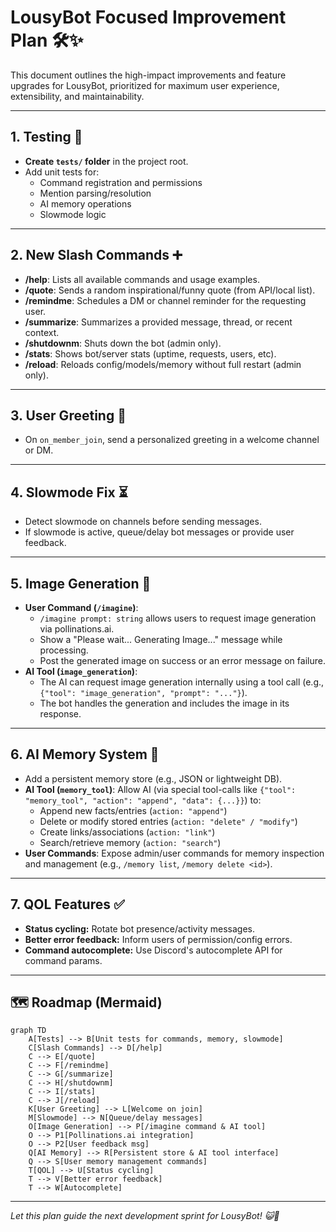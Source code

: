# LousyBot Focused Improvement Plan 🛠️✨

This document outlines the high-impact improvements and feature upgrades for LousyBot, prioritized for maximum user experience, extensibility, and maintainability.

---

## 1. Testing 🧪

- **Create `tests/` folder** in the project root.
- Add unit tests for:
  - Command registration and permissions
  - Mention parsing/resolution
  - AI memory operations
  - Slowmode logic

---

## 2. New Slash Commands ➕

- **/help**: Lists all available commands and usage examples.
- **/quote**: Sends a random inspirational/funny quote (from API/local list).
- **/remindme**: Schedules a DM or channel reminder for the requesting user.
- **/summarize**: Summarizes a provided message, thread, or recent context.
- **/shutdownm**: Shuts down the bot (admin only).
- **/stats**: Shows bot/server stats (uptime, requests, users, etc).
- **/reload**: Reloads config/models/memory without full restart (admin only).

---

## 3. User Greeting 👋

- On `on_member_join`, send a personalized greeting in a welcome channel or DM.

---

## 4. Slowmode Fix ⏳

- Detect slowmode on channels before sending messages.
- If slowmode is active, queue/delay bot messages or provide user feedback.

---

## 5. Image Generation 🌅

- **User Command (`/imagine`)**:
  - `/imagine prompt: string` allows users to request image generation via pollinations.ai.
  - Show a "Please wait... Generating Image..." message while processing.
  - Post the generated image on success or an error message on failure.
- **AI Tool (`image_generation`)**:
  - The AI can request image generation internally using a tool call (e.g., `{"tool": "image_generation", "prompt": "..."}`).
  - The bot handles the generation and includes the image in its response.

---

## 6. AI Memory System 🧠

- Add a persistent memory store (e.g., JSON or lightweight DB).
- **AI Tool (`memory_tool`)**: Allow AI (via special tool-calls like `{"tool": "memory_tool", "action": "append", "data": {...}}`) to:
  - Append new facts/entries (`action: "append"`)
  - Delete or modify stored entries (`action: "delete" / "modify"`)
  - Create links/associations (`action: "link"`)
  - Search/retrieve memory (`action: "search"`)
- **User Commands**: Expose admin/user commands for memory inspection and management (e.g., `/memory list`, `/memory delete <id>`).

---

## 7. QOL Features ✅

- **Status cycling:** Rotate bot presence/activity messages.
- **Better error feedback:** Inform users of permission/config errors.
- **Command autocomplete:** Use Discord's autocomplete API for command params.

---

## 🗺️ Roadmap (Mermaid)

```mermaid
graph TD
    A[Tests] --> B[Unit tests for commands, memory, slowmode]
    C[Slash Commands] --> D[/help]
    C --> E[/quote]
    C --> F[/remindme]
    C --> G[/summarize]
    C --> H[/shutdownm]
    C --> I[/stats]
    C --> J[/reload]
    K[User Greeting] --> L[Welcome on join]
    M[Slowmode] --> N[Queue/delay messages]
    O[Image Generation] --> P[/imagine command & AI tool]
    O --> P1[Pollinations.ai integration]
    O --> P2[User feedback msg]
    Q[AI Memory] --> R[Persistent store & AI tool interface]
    Q --> S[User memory management commands]
    T[QOL] --> U[Status cycling]
    T --> V[Better error feedback]
    T --> W[Autocomplete]
```

---

*Let this plan guide the next development sprint for LousyBot! 😺🚀*